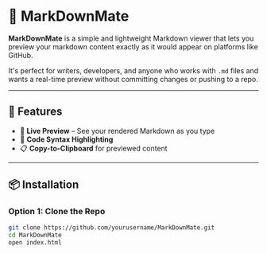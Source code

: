 # 📝 MarkDownMate

**MarkDownMate** is a simple and lightweight Markdown viewer that lets you preview your markdown content exactly as it would appear on platforms like GitHub. 

It's perfect for writers, developers, and anyone who works with `.md` files and wants a real-time preview without committing changes or pushing to a repo.

---

## 🚀 Features

- 🔄 **Live Preview** – See your rendered Markdown as you type
- 🧩 **Code Syntax Highlighting**
- 📋 **Copy-to-Clipboard** for previewed content

---

## 📦 Installation

### Option 1: Clone the Repo

```bash
git clone https://github.com/yourusername/MarkDownMate.git
cd MarkDownMate
open index.html

